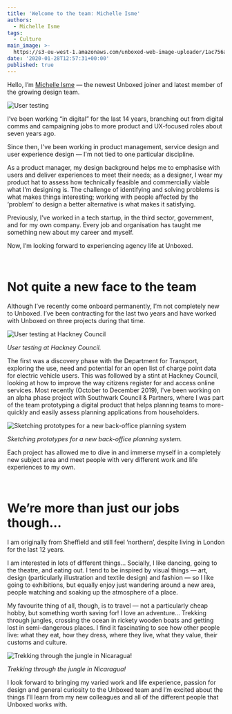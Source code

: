```yaml
---
title: 'Welcome to the team: Michelle Isme'
authors:
  - Michelle Isme
tags:
  - Culture
main_image: >-
  https://s3-eu-west-1.amazonaws.com/unboxed-web-image-uploader/1ac756ab22db1b885be9fc5f67537ad2.jpg
date: '2020-01-28T12:57:31+00:00'
published: true
---
```

Hello, I’m [Michelle Isme](https://twitter.com/icoo) — the newest Unboxed joiner and latest member of the growing design team.

![User testing](https://s3-eu-west-1.amazonaws.com/unboxed-web-image-uploader/e9fd9b299f9a8714e0bae8d0e4e0917e.png)

I’ve been working “in digital” for the last 14 years, branching out from digital comms and campaigning jobs to more product and UX-focused roles about seven years ago. 

Since then, I've been working in product management, service design and user experience design — I'm not tied to one particular discipline. 

As a product manager, my design background helps me to emphasise with users and deliver experiences to meet their needs; as a designer, I wear my product hat to assess how technically feasible and commercially viable what I’m designing is. The challenge of identifying and solving problems is what makes things interesting; working with people affected by the ‘problem’ to design a better alternative is what makes it satisfying.

Previously, I’ve worked in a tech startup, in the third sector, government, and for my own company. Every job and organisation has taught me something new about my career and myself. 

Now, I’m looking forward to experiencing agency life at Unboxed. 

<br/>

# Not quite a new face to the team

Although I’ve recently come onboard permanently, I’m not completely new to Unboxed. I’ve been contracting for the last two years and have worked with Unboxed on three projects during that time. 

![User testing at Hackney Council](https://s3-eu-west-1.amazonaws.com/unboxed-web-image-uploader/2283a5ddb3edb431cafaf223500c918e.png)

<i>User testing at Hackney Council.</i>

The first was a discovery phase with the Department for Transport, exploring the use, need and potential for an open list of charge point data for electric vehicle users. This was followed by a stint at Hackney Council, looking at how to improve the way citizens register for and access online services. Most recently (October to December 2019), I've been working on an alpha phase project with Southwark Council & Partners, where I was part of the team prototyping a digital product that helps planning teams to more-quickly and easily assess planning applications from householders.

![Sketching prototypes for a new back-office planning system](https://s3-eu-west-1.amazonaws.com/unboxed-web-image-uploader/6d7736023d58396beefc582d91943bad.png)

<i>Sketching prototypes for a new back-office planning system.</i>

Each project has allowed me to dive in and immerse myself in a completely new subject area and meet people with very different work and life experiences to my own.

<br/>

# We’re more than just our jobs though...

I am originally from Sheffield and still feel ‘northern’, despite living in London for the last 12 years. 

I am interested in lots of different things… Socially, I like dancing, going to the theatre, and eating out. I tend to be inspired by visual things — art, design (particularly illustration and textile design) and fashion — so I like going to exhibitions, but equally enjoy just wandering around a new area, people watching and soaking up the atmosphere of a place. 

My favourite thing of all, though, is to travel — not a particularly cheap hobby, but something worth saving for! I love an adventure… Trekking through jungles, crossing the ocean in rickety wooden boats and getting lost in semi-dangerous places. I find it fascinating to see how other people live: what they eat, how they dress, where they live, what they value, their customs and culture.

![Trekking through the jungle in Nicaragua!](https://s3-eu-west-1.amazonaws.com/unboxed-web-image-uploader/ce2276d70a2c2913df6e6e288579fc39.png)

<i>Trekking through the jungle in Nicaragua!</i>

I look forward to bringing my varied work and life experience, passion for design and general curiosity to the Unboxed team and I’m excited about the things I’ll learn from my new colleagues and all of the different people that Unboxed works with.
